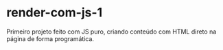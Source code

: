 # render-com-js-1
Primeiro projeto feito com JS puro,  criando conteúdo com HTML direto na página de forma programática.

